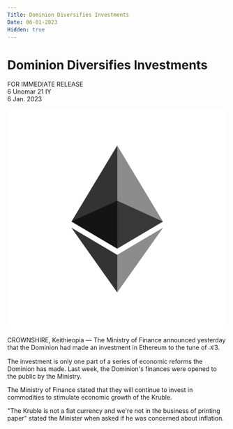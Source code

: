 ```yaml
---
Title: Dominion Diversifies Investments
Date: 06-01-2023
Hidden: true
---
```


# Dominion Diversifies Investments

FOR IMMEDIATE RELEASE  
6 Unomar 21 IY  
6 Jan. 2023  

<img class="img" src="/assets/ethereum.png">

CROWNSHIRE, Keithieopia — The Ministry of Finance announced yesterday that the Dominion had made an investment in Ethereum to the tune of 𝒦3. 

The investment is only one part of a series of economic reforms the Dominion has made. Last week, the Dominion's finances were opened to the public by the Ministry. 

The Ministry of Finance stated that they will continue to invest in commodities to stimulate economic growth of the Kruble. 

"The Kruble is not a fiat currency and we're not in the business of printing paper" stated the Minister when 
asked if he was concerned about inflation.
